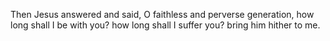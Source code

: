 Then Jesus answered and said, O faithless and perverse generation, how long shall I be with you? how long shall I suffer you? bring him hither to me.
